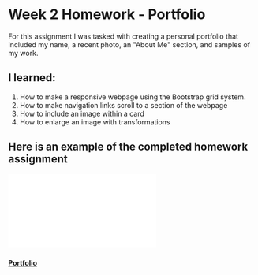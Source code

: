 # Week 2 Homework - Portfolio

For this assignment I was tasked with creating a personal portfolio that included my name, a recent photo, an "About Me" section, and samples of my work.  

## I learned:
1. How to make a responsive webpage using the Bootstrap grid system.
2. How to make navigation links scroll to a section of the webpage
3. How to include an image within a card
4. How to enlarge an image with transformations

## Here is an example of the completed homework assignment

![Homework Demo](Assets/images/Portfolio.pdf)


#### [Portfolio](https://sranson.github.io/GTBC-WK-2-HW/)